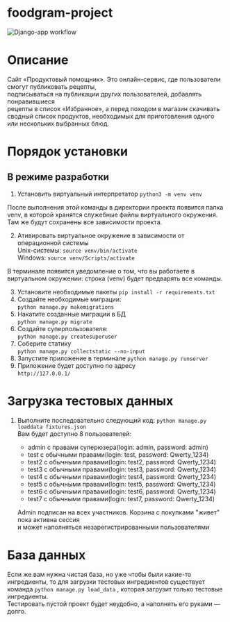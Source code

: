 # foodgram-project

![Django-app workflow](https://github.com/Shubarin/foodgram-project/actions/workflows/foodgram_workflow.yml/badge.svg)


# Описание
Cайт «Продуктовый помощник».
Это онлайн-сервис, где пользователи смогут публиковать рецепты,   
подписываться на публикации других пользователей, добавлять понравившиеся  
рецепты в список «Избранное», а перед походом в магазин скачивать  
сводный список продуктов, необходимых для приготовления одного   
или нескольких выбранных блюд.  

# Порядок установки
## В режиме разработки
1. Установить виртуальный интерпретатор `python3 -m venv venv`

После выполнения этой команды в директории проекта появится папка venv, в которой хранятся служебные файлы виртуального окружения. Там же будут сохранены все зависимости проекта.

2. Ативировать виртуальное окружение в зависимости от операционной системы  
   Unix-системы: `source venv/bin/activate`  
   Windows: `source venv/Scripts/activate`

В терминале появится уведомление о том, что вы работаете в виртуальном окружении: строка  (venv) будет предварять все команды.

3. Установите необходимые пакеты `pip install -r requirements.txt`
4. Создайте необходимые миграции:   
   ```python manage.py makemigrations```
5. Накатите созданные миграции в БД  
   ```python manage.py migrate```
6. Создайте суперпользователя:  
   ```python manage.py createsuperuser```
7. Соберите статику  
   ```python manage.py collectstatic --no-input```
8. Запустите приложение в терминале `python manage.py runserver`
9. Приложение будет доступно по адресу  
   ```http://127.0.0.1/```

# Загрузка тестовых данных
1. Выполните последовательно следующий код:
```python manage.py loaddata fixtures.json```  
   Вам будет доступно 8 пользователей:
   - admin с правами суперюзера(login: admin, password: admin)
   - test с обычными правами(login: test, password: Qwerty_1234)
   - test2 с обычными правами(login: test2, password: Qwerty_1234)
   - test3 с обычными правами(login: test3, password: Qwerty_1234)
   - test4 с обычными правами(login: test4, password: Qwerty_1234)
   - test5 с обычными правами(login: test5, password: Qwerty_1234)
   - test6 с обычными правами(login: test6, password: Qwerty_1234)
   - test7 с обычными правами(login: test7, password: Qwerty_1234)  
   
   Admin подписан на всех участников. Корзина с покупками "живет" пока активна сессия   
     и может наполняться незарегистрированными пользователями
   
# База данных

Если же вам нужна чистая база, но уже чтобы были какие-то ингредиенты, то для загрузки тестовых ингредиентов существует команда `python manage.py load_data` , которая загрузит только тестовые ингредиенты.  
Тестировать пустой проект будет неудобно, а наполнять его руками — долго.
